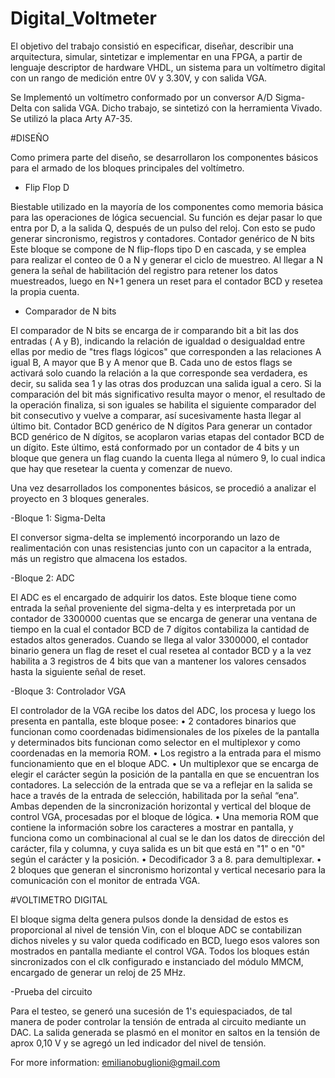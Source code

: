 # Digital_Voltmeter

El objetivo del trabajo consistió en especificar, diseñar, describir una arquitectura, simular, sintetizar e implementar en una FPGA, a partir de lenguaje descriptor de hardware VHDL, un sistema para un voltímetro digital con un rango de medición entre 0V y 3.30V, y con salida VGA. 

Se Implementó un voltímetro conformado por un conversor A/D Sigma-Delta con salida VGA. Dicho trabajo, se sintetizó con la herramienta Vivado. 
Se utilizó la placa Arty A7-35.


#DISEÑO

Como primera parte del diseño, se desarrollaron los componentes básicos para el armado de los bloques principales del voltímetro. 

- Flip Flop D 
 
Biestable utilizado en la mayoría de los componentes como memoria básica para las operaciones de lógica secuencial. Su función es dejar pasar lo que entra por D, a la salida Q, después de un pulso del reloj. Con esto se pudo generar sincronismo, registros y contadores. 
Contador genérico de N bits 
Este bloque se compone de N flip-flops tipo D en cascada, y se emplea para realizar el conteo de 0 a N y generar el ciclo de muestreo. Al llegar a N genera la señal de habilitación del registro para retener los datos muestreados, luego en N+1 genera un reset para el contador BCD y resetea la propia cuenta. 

- Comparador de N bits 

El comparador de N bits se encarga de ir comparando bit a bit las dos entradas ( A y B), indicando la relación de igualdad o desigualdad entre ellas por medio de "tres flags lógicos"
que corresponden a las relaciones A igual B, A mayor que B y A menor que B. Cada uno de estos flags se activará solo cuando la relación a la que corresponde sea verdadera, es decir, su salida sea 1 y las otras dos produzcan una salida igual a cero. Si la comparación del bit más significativo resulta mayor o menor, el resultado de la operación finaliza, si son iguales se habilita el siguiente comparador del bit consecutivo y vuelve a comparar, así sucesivamente hasta llegar al último bit. 
Contador BCD genérico de N dígitos 
Para generar un contador BCD genérico de N dígitos, se acoplaron varias etapas del contador BCD de un dígito. Este último, está conformado por un contador de 4 bits y un bloque que genera un flag cuando la cuenta llega al número 9, lo cual indica que hay que resetear la cuenta y comenzar de nuevo. 


Una vez desarrollados los componentes básicos, se procedió a analizar el proyecto en 3 bloques generales. 

-Bloque 1: Sigma-Delta 

El conversor sigma-delta se implementó incorporando un lazo de realimentación con unas resistencias junto con un capacitor a la entrada, más un registro que almacena los estados. 

-Bloque 2: ADC

El ADC es el encargado de adquirir los datos. Este bloque tiene como entrada la señal proveniente del sigma-delta y es interpretada por un contador de 3300000 cuentas que se encarga de generar una ventana de tiempo en la cual el contador BCD de 7 dígitos contabiliza la cantidad de estados altos generados. 
Cuando se llega al valor 3300000, el contador binario genera un flag de reset el cual resetea al contador BCD y a la vez habilita a 3 registros de 4 bits que van a mantener los valores censados hasta la siguiente señal de reset. 

-Bloque 3: Controlador VGA

El controlador de la VGA recibe los datos del ADC, los procesa y luego los presenta en pantalla, este bloque posee: 
• 2 contadores binarios que funcionan como coordenadas bidimensionales de los píxeles de la pantalla y determinados bits funcionan como selector en el multiplexor y como coordenadas en la memoria ROM. 
• Los registro a la entrada para el mismo funcionamiento que en el bloque ADC.
• Un multiplexor que se encarga de elegir el carácter según la posición de la pantalla en que se encuentran los contadores. La selección de la entrada que se va a reflejar en la salida se hace a través de la entrada de selección, habilitada por la señal “ena”. Ambas dependen de la sincronización horizontal y vertical del bloque de control VGA, procesadas por el bloque 
de lógica. 
• Una memoria ROM que contiene la información sobre los caracteres a mostrar en pantalla, y funciona como un combinacional al cual se le dan los datos de dirección del carácter, fila y columna, y cuya salida es un bit que está en "1" o en "0" según el carácter y la posición. • Decodificador 3 a 8. para demultiplexar. 
• 2 bloques que generan el sincronismo horizontal y vertical necesario para la comunicación con el monitor de entrada VGA. 

#VOLTIMETRO DIGITAL

El bloque sigma delta genera pulsos donde la densidad de estos es proporcional al nivel de tensión Vin, con el bloque ADC se contabilizan dichos niveles y su valor queda codificado en BCD, luego esos valores son mostrados en pantalla mediante el control VGA. Todos los bloques están sincronizados con el clk configurado e instanciado del módulo MMCM, encargado de generar un reloj de 25 MHz. 

-Prueba del circuito

Para el testeo, se generó una sucesión de 1's equiespaciados, de tal manera de poder controlar la tensión de entrada al circuito mediante un DAC. La salida generada se plasmó en el monitor en saltos en la tensión de aprox 0,10 V y se agregó un led indicador del nivel de tensión.




For more information: emilianobuglioni@gmail.com




